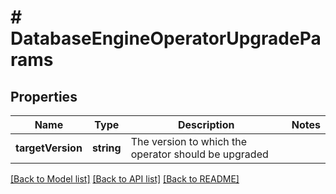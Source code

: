 # # DatabaseEngineOperatorUpgradeParams

## Properties

Name | Type | Description | Notes
------------ | ------------- | ------------- | -------------
**targetVersion** | **string** | The version to which the operator should be upgraded |

[[Back to Model list]](../../README.md#models) [[Back to API list]](../../README.md#endpoints) [[Back to README]](../../README.md)
